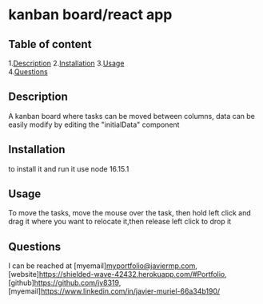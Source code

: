 
# kanban board/react app  
      
## Table of content  

1.[Description](#description)
2.[Installation](#installation)
3.[Usage](#usage)   
4.[Questions](#questions)  

## Description  

A kanban board where tasks can be moved between columns, data can be easily modify by editing the "initialData" component  

## Installation  

to install it and run it use node 16.15.1  

## Usage  

To move the tasks, move the mouse over the task, then hold left click and drag it where you want to relocate it,then release left click to drop it  


## Questions  

I can be reached at [myemail]<myportfolio@javiermp.com>, [website]<https://shielded-wave-42432.herokuapp.com/#Portfolio>, [github]https://github.com/jv8319, [myemail]<https://www.linkedin.com/in/javier-muriel-66a34b190/>

